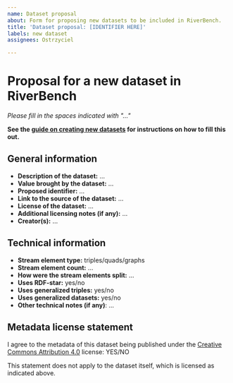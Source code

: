 ```yaml
---
name: Dataset proposal
about: Form for proposing new datasets to be included in RiverBench.
title: 'Dataset proposal: [IDENTIFIER HERE]'
labels: new dataset
assignees: Ostrzyciel

---
```


# Proposal for a new dataset in RiverBench

*Please fill in the spaces indicated with "..."*

**See the [guide on creating new datasets](https://w3id.org/riverbench/documentation/creating-new-dataset) for instructions on how to fill this out.**

## General information

- **Description of the dataset:** ...
- **Value brought by the dataset:** ...
- **Proposed identifier:** ...
- **Link to the source of the dataset:** ...
- **License of the dataset:** ...
- **Additional licensing notes (if any):** ...
- **Creator(s):** ...

## Technical information

- **Stream element type:** triples/quads/graphs
- **Stream element count:** ...
- **How were the stream elements split:** ...
- **Uses RDF-star:** yes/no
- **Uses generalized triples:** yes/no
- **Uses generalized datasets:** yes/no
- **Other technical notes (if any)**: ...

## Metadata license statement

I agree to the metadata of this dataset being published under the [Creative Commons Attribution 4.0](https://creativecommons.org/licenses/by/4.0/) license: YES/NO

This statement does not apply to the dataset itself, which is licensed as indicated above.
